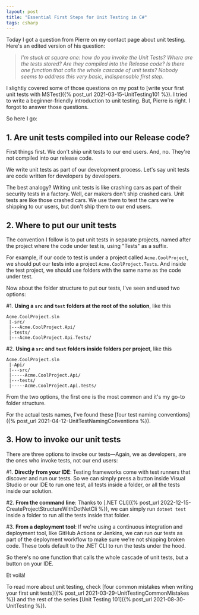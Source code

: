 ```yaml
---
layout: post
title: "Essential First Steps for Unit Testing in C#"
tags: csharp
---
```


Today I got a question from Pierre on my contact page about unit testing. Here's an edited version of his question:
 
> _I'm stuck at square one: how do you invoke the Unit Tests? Where are the tests stored? Are they compiled into the Release code? Is there one function that calls the whole cascade of unit tests? Nobody seems to address this very basic, indispensable first step._

I slightly covered some of those questions on my post to [write your first unit tests with MSTest]({% post_url 2021-03-15-UnitTesting101 %}). I tried to write a beginner-friendly introduction to unit testing. But, Pierre is right. I forgot to answer those questions.

So here I go:

## 1. Are unit tests compiled into our Release code?

First things first. We don't ship unit tests to our end users. And, no. They're not compiled into our release code.

We write unit tests as part of our development process. Let's say unit tests are code written for developers by developers.

The best analogy? Writing unit tests is like crashing cars as part of their security tests in a factory. Well, car makers don't ship crashed cars. Unit tests are like those crashed cars. We use them to test the cars we're shipping to our users, but don't ship them to our end users.

## 2. Where to put our unit tests

The convention I follow is to put unit tests in separate projects, named after the project where the code under test is, using "Tests" as a suffix.

For example, if our code to test is under a project called `Acme.CoolProject`, we should put our tests into a project `Acme.CoolProject.Tests`. And inside the test project, we should use folders with the same name as the code under test.

Now about the folder structure to put our tests, I've seen and used two options:

#1. **Using a `src` and `test` folders at the root of the solution**, like this

```
Acme.CoolProject.sln
 |-src/
 |---Acme.CoolProject.Api/
 |-tests/
 |---Acme.CoolProject.Api.Tests/
```

#2. **Using a `src` and `test` folders inside folders per project**, like this

```
Acme.CoolProject.sln
 |-Api/
 |---src/
 |-----Acme.CoolProject.Api/
 |---tests/
 |-----Acme.CoolProject.Api.Tests/
```

From the two options, the first one is the most common and it's my go-to folder structure.

For the actual tests names, I've found these [four test naming conventions]({% post_url 2021-04-12-UnitTestNamingConventions %}).

## 3. How to invoke our unit tests

There are three options to invoke our tests—Again, we as developers, are the ones who invoke tests, not our end users:

#1. **Directly from your IDE**: Testing frameworks come with test runners that discover and run our tests. So we can simply press a button inside Visual Studio or our IDE to run one test, all tests inside a folder, or all the tests inside our solution.

#2. **From the command line**: Thanks to [.NET CLI]({% post_url 2022-12-15-CreateProjectStructureWithDotNetCli %}), we can simply run `dotnet test` inside a folder to run all the tests inside that folder.

#3. **From a deployment tool**: If we're using a continuous integration and deployment tool, like GitHub Actions or Jenkins, we can run our tests as part of the deployment workflow to make sure we're not shipping broken code. These tools default to the .NET CLI to run the tests under the hood.

So there's no one function that calls the whole cascade of unit tests, but a button on your IDE.

Et voilà!

To read more about unit testing, check [four common mistakes when writing your first unit tests]({% post_url 2021-03-29-UnitTestingCommonMistakes %}) and the rest of the series [Unit Testing 101]({% post_url 2021-08-30-UnitTesting %}).
